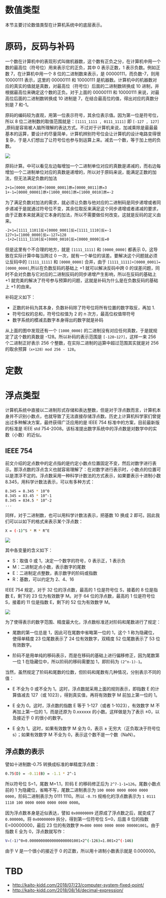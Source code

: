 # 数值类型

本节主要讨论数值类型在计算机系统中的底层表示。

# 原码，反码与补码

一个数在计算机中的表现形式叫做机器数，这个数有正负之分，在计算机中用一个数的最高位（符号位）用来表示它的正负，其中 0 表示正数，1 表示负数。例如正数 7，在计算机中用一个 8 位的二进制数来表示，是 00000111，而负数-7，则用 10000111 表示，这里的 00000111 和 10000111 是机器数。计算机中的机器数对应的真实的值就是真数，对最高位（符号位）后面的二进制数转换成 10 进制，并根据最高位来确定这个数的正负。对于上面的 00000111 和 10000111 来说，对最高位后面的二进制数转换成 10 进制是 7，在结合最高位的值，得出对应的真数分别是 7 和-1。

原码的编码较为直观，用第一位表示符号，其余位表示值。因为第一位是符号位，所以 8 位二进制数的取值范围就是：`[1111_1111 , 0111_1111]` 即 `[-127 , 127]` ,原码是容易被人脑所理解的表达方式。不过对于计算机来说，加减乘除是最最最基本的运算，要设计的尽量简单，计算机辨别符号位会让计算机的设计电路变得很复杂，于是人们想出了让符号位也参与到运算上来。减去一个数，等于加上他的负数。

![](https://i.postimg.cc/C5rHmBdF/image.png)

原码计算。中可以看见左边每增加一个二进制单位对应的真数是递减的，而右边每增加一个二进制单位对应的真数是递增的，所以对于原码来说，能满足正数的加法，但无法满足负数的加法

```sh
2+1=[0000_0010]原+[0000_0001]原=[0000_0011]原=3
1+-1=[0000_00001]原+[1000_0001]原=[1000_0010]原=-2
```

为了满足负数对加法的需求，就必须让负数与他对应的二进制码是同步递增或者同步递减于是就通过符号位不变，其余位取反来满足这个同步递增或者递减的要求，由于正数本来就满足它本身的加法，所以不需要做任何改变。这就是反码的定义由来。

```sh
-2+1=[1111_1101]反+[0000_0001]反=[1111_1110]反=-1
127+1=[1000_0000]反=-127=128
-1+2=[1111_1110]反+[0000_0010]反=[0000_0000]反=0
```

但是这里有个不合理的地方，就是 `[1111_1111]` 和 `[0000_0000]` 都表示 0，这导致在实际计算中每当跨过 0 一次，就有一个单位的误差。要解决这个问题就必须让反码中的 `[1111_1111]` 和 `[0000_0000]` 合并，由于 `[1111_1111]+[0000_0001]=[0000_0000]`,所以在负数反码的基础上 +1 就可以解决反码中跨 0 的误差问题，同时不会对负数与它对应的二进制反码的同步递增产生影响，所以在反码的基础上 +1 就完美的解决了符号参与预算的问题，这就是补码为什么是在负数反码的基础上 +1 的由来。

补码定义如下：

- 正数的补码为其本身，负数补码除了符号位将所有位置的数字取反，再加 1.
- 符号位权的总和，符号位权值为 2 的 n 次方，最高位权值带符号
- 数字系统的模减去数字本身得出的数字就是补码

从上面的图中发现还有一个 `[1000_0000]` 的二进制没有对应任何真数，于是就规定了这个数的真数是 -128。所以补码的表示范围是 `[-128~127]`，这样一来 256 个二进制正好表示 256 个整数，在实际二进制的运算中超过范围其实就是对 256 的取余预算`（x+128）mod 256 - 128`。

# 定数

# 浮点类型

计算机系统中直接以二进制形式存储和表达整数，但是对于浮点数而言，计算机本身并不识别小数点，也就导致了无法直接存储浮点数。历史上计算机科学家们曾提出过多种解决方案，最终获得广泛应用的是 IEEE 754 标准中的方案，目前最新版的标准是 IEEE std 754-2008。该标准提出数字系统中的浮点数是对数学中的实数（小数）的近似。

## IEEE 754

前文介绍的定点数中的定点指的是约定小数点位置固定不变，然后对数字进行表示。那浮点数的浮点含义也就容易理解了：在对数字进行表示时，小数点的位置可以是漂浮不定的。浮点数采用一种科学计数法的方式表示，如果要表示十进制小数 8.345，用科学计数法表示，可以有多种方式：

```sh
8.345 = 8.345 * 10^0
8.345 = 83.45 * 10^-1
8.345 = 834.5 * 10^-2
...
```

同样，对于二进制数，也可以用科学计数法表示，把基数 10 换成 2 即可。因此我们可以以如下的格式来表示某个浮点数：

```sh
X = (-1)^S * M * R^E
```

![](https://i.postimg.cc/tCvPyJnQ/image.png)

其中各变量的含义如下：

- S：取值 0 或 1，决定一个数字的符号，0 表示正，1 表示负
- M：二进制定点小数，表示数字的尾数
- E：二进制定点整数，表示数字的阶码或指数
- R：基数，可以约定为 2、4、16

IEEE 754 规定，对于 32 位的浮点数，最高的 1 位是符号位 S，接着的 8 位是指数 E，剩下的 23 位为有效数字 M。对于 64 位的浮点数，最高的 1 位是符号位 S，接着的 11 位是指数 E，剩下的 52 位为有效数字 M。

![](https://i.postimg.cc/zDL04scf/image.png)

为了使得表示的数字范围、精度最大化，浮点数标准还对阶码和尾数进行了规定：

- 尾数的第一位总是 1，因此可在尾数中省略第一位的 1，这个 1 称为隐藏位，使得单精度 23 位尾数表示了 24 位有效数字，双精度 52 位尾数表示了 53 位有效数字。

- 阶码不是用单纯的移码表示，而是在移码的基础上进行偏移修正，因为尾数第一位 1 在隐藏位中，所以阶码的移码需要加 1，即阶码为 `(2^n-1)-1`。

当然，虽然规定了阶码和尾数的位数，但阶码和尾数有几种情况，分别表示不同的值：

- E 不全为 0 或不全为 1。这时，浮点数就采用上面的规则表示，即指数 E 的计算值减去 127（或 1023），得到真实值，再将有效数字 M 前加上第一位的 1。

- E 全为 0。这时，浮点数的指数 E 等于 1-127（或者 1-1023），有效数字 M 不再加上第一位的 1，而是还原为 0.xxxxxx 的小数。这样做是为了表示 ±0，以及接近于 0 的很小的数字。

- E 全为 1。这时，如果有效数字 M 全为 0，表示 ± 无穷大（正负取决于符号位 s）；如果有效数字 M 不全为 0，表示这个数不是一个数（NaN）。

## 浮点数的表示

譬如十进制数-0.75 转换成标准的单精度浮点数：

```sh
0.75(D) = -0.11(B) = -1.1 * 2^-1
```

所以符号位 S=1，尾数 M=1.1，阶码 E 的移码修正后为 `2^7-1-1=126`。尾数小数点前的 1 为隐藏位，省略不写，尾数二进制表示为 `100 0000 0000 0000 0000 0000`，阶码二进制表示为 0111 1110。所以 `-0.75` 规格化的浮点数表示为 `1 0111 1110 100 0000 0000 0000 0000 0000`。

因为浮点数本身是近似表达，譬如 `0x00000009` 还原成了浮点数之后，就变成了 `0.000000`。将 `0x00000009` 拆分，得到第一位符号位 S=0，后面 8 位的指数 E=00000000，最后 23 位的有效数字 `M=000 0000 0000 0000 000001001`。由于指数 E 全为 0，浮点数就写作：

```sh
V=(-1)^0×0.00000000000000000001001×2^(-126)=1.001×2^(-146)
```

由于 V 是一个很小的接近于 0 的正数，所以用十进制小数表示就是 0.000000。

# TBD

- http://kaito-kidd.com/2018/07/23/computer-system-fixed-point/
- http://kaito-kidd.com/2018/08/14/decimal-expression/
